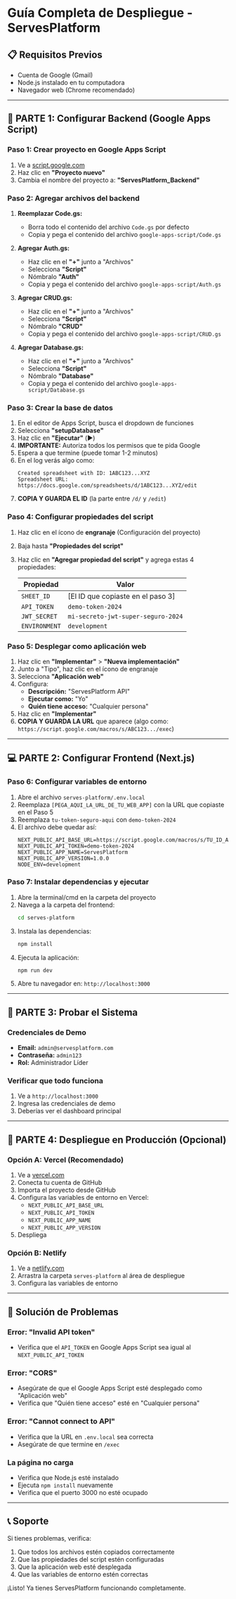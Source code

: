 # Guía Completa de Despliegue - ServesPlatform

## 📋 Requisitos Previos

- Cuenta de Google (Gmail)
- Node.js instalado en tu computadora
- Navegador web (Chrome recomendado)

---

## 🚀 PARTE 1: Configurar Backend (Google Apps Script)

### Paso 1: Crear proyecto en Google Apps Script

1. Ve a [script.google.com](https://script.google.com)
2. Haz clic en **"Proyecto nuevo"**
3. Cambia el nombre del proyecto a: **"ServesPlatform_Backend"**

### Paso 2: Agregar archivos del backend

1. **Reemplazar Code.gs:**

   - Borra todo el contenido del archivo `Code.gs` por defecto
   - Copia y pega el contenido del archivo `google-apps-script/Code.gs`

2. **Agregar Auth.gs:**

   - Haz clic en el **"+"** junto a "Archivos"
   - Selecciona **"Script"**
   - Nómbralo **"Auth"**
   - Copia y pega el contenido del archivo `google-apps-script/Auth.gs`

3. **Agregar CRUD.gs:**

   - Haz clic en el **"+"** junto a "Archivos"
   - Selecciona **"Script"**
   - Nómbralo **"CRUD"**
   - Copia y pega el contenido del archivo `google-apps-script/CRUD.gs`

4. **Agregar Database.gs:**
   - Haz clic en el **"+"** junto a "Archivos"
   - Selecciona **"Script"**
   - Nómbralo **"Database"**
   - Copia y pega el contenido del archivo `google-apps-script/Database.gs`

### Paso 3: Crear la base de datos

1. En el editor de Apps Script, busca el dropdown de funciones
2. Selecciona **"setupDatabase"**
3. Haz clic en **"Ejecutar"** (▶️)
4. **IMPORTANTE:** Autoriza todos los permisos que te pida Google
5. Espera a que termine (puede tomar 1-2 minutos)
6. En el log verás algo como:
   ```
   Created spreadsheet with ID: 1ABC123...XYZ
   Spreadsheet URL: https://docs.google.com/spreadsheets/d/1ABC123...XYZ/edit
   ```
7. **COPIA Y GUARDA EL ID** (la parte entre `/d/` y `/edit`)

### Paso 4: Configurar propiedades del script

1. Haz clic en el ícono de **engranaje** (Configuración del proyecto)
2. Baja hasta **"Propiedades del script"**
3. Haz clic en **"Agregar propiedad del script"** y agrega estas 4 propiedades:

   | Propiedad     | Valor                              |
   | ------------- | ---------------------------------- |
   | `SHEET_ID`    | [El ID que copiaste en el paso 3]  |
   | `API_TOKEN`   | `demo-token-2024`                  |
   | `JWT_SECRET`  | `mi-secreto-jwt-super-seguro-2024` |
   | `ENVIRONMENT` | `development`                      |

### Paso 5: Desplegar como aplicación web

1. Haz clic en **"Implementar"** > **"Nueva implementación"**
2. Junto a "Tipo", haz clic en el ícono de engranaje
3. Selecciona **"Aplicación web"**
4. Configura:
   - **Descripción:** "ServesPlatform API"
   - **Ejecutar como:** "Yo"
   - **Quién tiene acceso:** "Cualquier persona"
5. Haz clic en **"Implementar"**
6. **COPIA Y GUARDA LA URL** que aparece (algo como: `https://script.google.com/macros/s/ABC123.../exec`)

---

## 💻 PARTE 2: Configurar Frontend (Next.js)

### Paso 6: Configurar variables de entorno

1. Abre el archivo `serves-platform/.env.local`
2. Reemplaza `[PEGA_AQUI_LA_URL_DE_TU_WEB_APP]` con la URL que copiaste en el Paso 5
3. Reemplaza `tu-token-seguro-aqui` con `demo-token-2024`
4. El archivo debe quedar así:
   ```
   NEXT_PUBLIC_API_BASE_URL=https://script.google.com/macros/s/TU_ID_AQUI/exec
   NEXT_PUBLIC_API_TOKEN=demo-token-2024
   NEXT_PUBLIC_APP_NAME=ServesPlatform
   NEXT_PUBLIC_APP_VERSION=1.0.0
   NODE_ENV=development
   ```

### Paso 7: Instalar dependencias y ejecutar

1. Abre la terminal/cmd en la carpeta del proyecto
2. Navega a la carpeta del frontend:
   ```bash
   cd serves-platform
   ```
3. Instala las dependencias:
   ```bash
   npm install
   ```
4. Ejecuta la aplicación:
   ```bash
   npm run dev
   ```
5. Abre tu navegador en: `http://localhost:3000`

---

## 🔐 PARTE 3: Probar el Sistema

### Credenciales de Demo

- **Email:** `admin@servesplatform.com`
- **Contraseña:** `admin123`
- **Rol:** Administrador Líder

### Verificar que todo funciona

1. Ve a `http://localhost:3000`
2. Ingresa las credenciales de demo
3. Deberías ver el dashboard principal

---

## 🚀 PARTE 4: Despliegue en Producción (Opcional)

### Opción A: Vercel (Recomendado)

1. Ve a [vercel.com](https://vercel.com)
2. Conecta tu cuenta de GitHub
3. Importa el proyecto desde GitHub
4. Configura las variables de entorno en Vercel:
   - `NEXT_PUBLIC_API_BASE_URL`
   - `NEXT_PUBLIC_API_TOKEN`
   - `NEXT_PUBLIC_APP_NAME`
   - `NEXT_PUBLIC_APP_VERSION`
5. Despliega

### Opción B: Netlify

1. Ve a [netlify.com](https://netlify.com)
2. Arrastra la carpeta `serves-platform` al área de despliegue
3. Configura las variables de entorno

---

## 🔧 Solución de Problemas

### Error: "Invalid API token"

- Verifica que el `API_TOKEN` en Google Apps Script sea igual al `NEXT_PUBLIC_API_TOKEN`

### Error: "CORS"

- Asegúrate de que el Google Apps Script esté desplegado como "Aplicación web"
- Verifica que "Quién tiene acceso" esté en "Cualquier persona"

### Error: "Cannot connect to API"

- Verifica que la URL en `.env.local` sea correcta
- Asegúrate de que termine en `/exec`

### La página no carga

- Verifica que Node.js esté instalado
- Ejecuta `npm install` nuevamente
- Verifica que el puerto 3000 no esté ocupado

---

## 📞 Soporte

Si tienes problemas, verifica:

1. Que todos los archivos estén copiados correctamente
2. Que las propiedades del script estén configuradas
3. Que la aplicación web esté desplegada
4. Que las variables de entorno estén correctas

¡Listo! Ya tienes ServesPlatform funcionando completamente.
